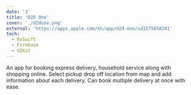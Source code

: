 ```yaml
---
date: '3'
title: 'D2D One'
cover: './d2done.png'
external: 'https://apps.apple.com/kh/app/d2d-one/id1575850241'
tech:
  - RxSwift
  - Firebase
  - UIKit
---
```


An app for booking express delivery, household service along with shopping online. Select pickup drop off location from map and add information about each delivery. Can book multiple delivery at once with ease.
